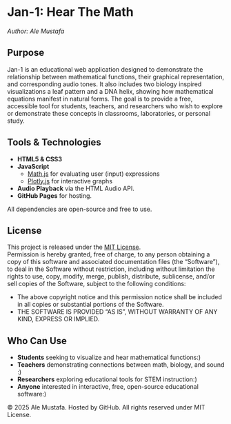# Jan-1: Hear The Math
*Author: Ale Mustafa*

## Purpose
Jan-1 is an educational web application designed to demonstrate the relationship between mathematical functions, their graphical representation, and corresponding audio tones. It also includes two biology inspired visualizations a leaf pattern and a DNA helix, showing how mathematical equations manifest in natural forms. The goal is to provide a free, accessible tool for students, teachers, and researchers who wish to explore or demonstrate these concepts in classrooms, laboratories, or personal study.

## Tools & Technologies

- **HTML5 & CSS3**  
- **JavaScript**  
  - [Math.js](https://mathjs.org/) for evaluating user (input) expressions  
  - [Plotly.js](https://plotly.com/javascript/) for interactive graphs  
- **Audio Playback** via the HTML Audio API. 
- **GitHub Pages** for hosting.  

All dependencies are open-source and free to use.

## License

This project is released under the [MIT License](https://opensource.org/licenses/MIT).  
Permission is hereby granted, free of charge, to any person obtaining a copy of this software and associated documentation files (the “Software”), to deal in the Software without restriction, including without limitation the rights to use, copy, modify, merge, publish, distribute, sublicense, and/or sell copies of the Software, subject to the following conditions:
- The above copyright notice and this permission notice shall be included in all copies or substantial portions of the Software.  
- THE SOFTWARE IS PROVIDED “AS IS”, WITHOUT WARRANTY OF ANY KIND, EXPRESS OR IMPLIED.

## Who Can Use

- **Students** seeking to visualize and hear mathematical functions:)  
- **Teachers** demonstrating connections between math, biology, and sound :) 
- **Researchers** exploring educational tools for STEM instruction:)  
- **Anyone** interested in interactive, free, open-source educational software:)

© 2025 Ale Mustafa. Hosted by GitHub. All rights reserved under MIT License.

